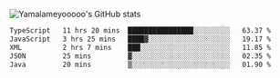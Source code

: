 ![Yamalameyooooo's GitHub stats](https://github-readme-stats.vercel.app/api?username=yamalameyooooo&theme=transparent&show_icons=true\&show=reviews,discussions_started,discussions_answered,prs_merged,prs_merged_percentage)

<!--START_SECTION:waka-->

```txt
TypeScript   11 hrs 20 mins  ████████████████░░░░░░░░░   63.37 %
JavaScript   3 hrs 25 mins   ████▓░░░░░░░░░░░░░░░░░░░░   19.17 %
XML          2 hrs 7 mins    ███░░░░░░░░░░░░░░░░░░░░░░   11.85 %
JSON         25 mins         ▓░░░░░░░░░░░░░░░░░░░░░░░░   02.35 %
Java         20 mins         ▒░░░░░░░░░░░░░░░░░░░░░░░░   01.90 %
```

<!--END_SECTION:waka-->
